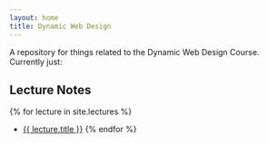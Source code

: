 ```yaml
---
layout: home
title: Dynamic Web Design
---
```


A repository for things related to the Dynamic Web Design Course.
Currently just:


## Lecture Notes
{% for lecture in site.lectures %}
- [{{ lecture.title }}]({{lecture.url}})
{% endfor %}
